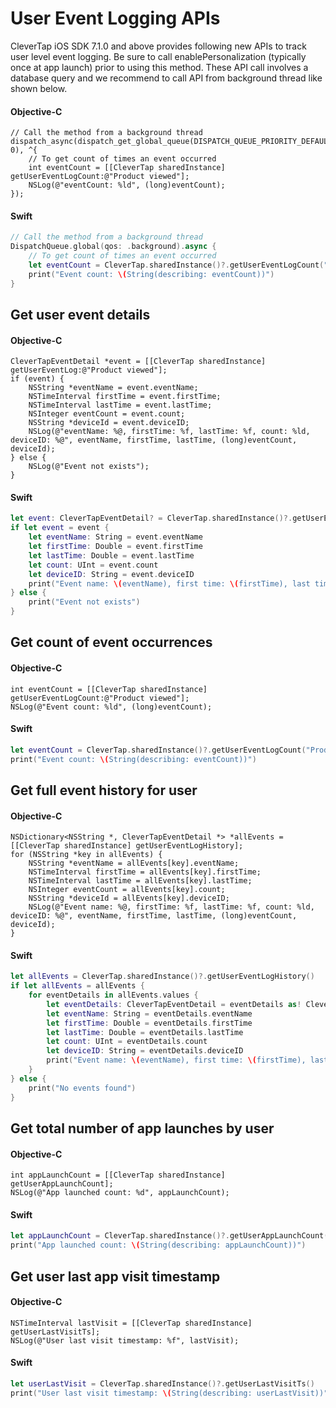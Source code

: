 # User Event Logging APIs

CleverTap iOS SDK 7.1.0 and above provides following new APIs to track user level event logging. Be sure to call enablePersonalization (typically once at app launch) prior to using this method. These API call involves a database query and we recommend to call API from background thread like shown below.

#### Objective-C
```objc
// Call the method from a background thread
dispatch_async(dispatch_get_global_queue(DISPATCH_QUEUE_PRIORITY_DEFAULT, 0), ^{
    // To get count of times an event occurred
    int eventCount = [[CleverTap sharedInstance] getUserEventLogCount:@"Product viewed"];
    NSLog(@"eventCount: %ld", (long)eventCount);
});
```

#### Swift
```swift
// Call the method from a background thread
DispatchQueue.global(qos: .background).async {
    // To get count of times an event occurred
    let eventCount = CleverTap.sharedInstance()?.getUserEventLogCount("Product viewed")
    print("Event count: \(String(describing: eventCount))")
}
```

## Get user event details
#### Objective-C
```objc
CleverTapEventDetail *event = [[CleverTap sharedInstance] getUserEventLog:@"Product viewed"];
if (event) {
    NSString *eventName = event.eventName;
    NSTimeInterval firstTime = event.firstTime;
    NSTimeInterval lastTime = event.lastTime;
    NSInteger eventCount = event.count;
    NSString *deviceId = event.deviceID;
    NSLog(@"eventName: %@, firstTime: %f, lastTime: %f, count: %ld, deviceID: %@", eventName, firstTime, lastTime, (long)eventCount, deviceId);
} else {
    NSLog(@"Event not exists");
}
```

#### Swift
```swift
let event: CleverTapEventDetail? = CleverTap.sharedInstance()?.getUserEventLog("Product viewed")
if let event = event {
    let eventName: String = event.eventName
    let firstTime: Double = event.firstTime
    let lastTime: Double = event.lastTime
    let count: UInt = event.count
    let deviceID: String = event.deviceID
    print("Event name: \(eventName), first time: \(firstTime), last time: \(lastTime), count: \(count), device id: \(deviceID)")
} else {
    print("Event not exists")
}
```

## Get count of event occurrences
#### Objective-C
```objc
int eventCount = [[CleverTap sharedInstance] getUserEventLogCount:@"Product viewed"];
NSLog(@"Event count: %ld", (long)eventCount);
```

#### Swift
```swift
let eventCount = CleverTap.sharedInstance()?.getUserEventLogCount("Product viewed")
print("Event count: \(String(describing: eventCount))")
```

## Get full event history for user
#### Objective-C
```objc
NSDictionary<NSString *, CleverTapEventDetail *> *allEvents = [[CleverTap sharedInstance] getUserEventLogHistory];
for (NSString *key in allEvents) {
    NSString *eventName = allEvents[key].eventName;
    NSTimeInterval firstTime = allEvents[key].firstTime;
    NSTimeInterval lastTime = allEvents[key].lastTime;
    NSInteger eventCount = allEvents[key].count;
    NSString *deviceId = allEvents[key].deviceID;
    NSLog(@"Event name: %@, firstTime: %f, lastTime: %f, count: %ld, deviceID: %@", eventName, firstTime, lastTime, (long)eventCount, deviceId);
}
```

#### Swift
```swift
let allEvents = CleverTap.sharedInstance()?.getUserEventLogHistory()
if let allEvents = allEvents {
    for eventDetails in allEvents.values {
        let eventDetails: CleverTapEventDetail = eventDetails as! CleverTapEventDetail
        let eventName: String = eventDetails.eventName
        let firstTime: Double = eventDetails.firstTime
        let lastTime: Double = eventDetails.lastTime
        let count: UInt = eventDetails.count
        let deviceID: String = eventDetails.deviceID
        print("Event name: \(eventName), first time: \(firstTime), last time: \(lastTime), count: \(count), device id: \(deviceID)")
    }
} else {
    print("No events found")
}
```

## Get total number of app launches by user
#### Objective-C
```objc
int appLaunchCount = [[CleverTap sharedInstance] getUserAppLaunchCount];
NSLog(@"App launched count: %d", appLaunchCount);
```

#### Swift
```swift
let appLaunchCount = CleverTap.sharedInstance()?.getUserAppLaunchCount()
print("App launched count: \(String(describing: appLaunchCount))")
```

## Get user last app visit timestamp
#### Objective-C
```objc
NSTimeInterval lastVisit = [[CleverTap sharedInstance] getUserLastVisitTs];
NSLog(@"User last visit timestamp: %f", lastVisit);
```

#### Swift
```swift
let userLastVisit = CleverTap.sharedInstance()?.getUserLastVisitTs()
print("User last visit timestamp: \(String(describing: userLastVisit))")
```
